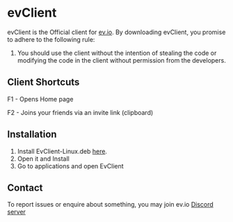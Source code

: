 # evClient
evClient is the Official client for [ev.io](https://ev.io). By downloading evClient, you promise to adhere to the following rule:

1. You should use the client without the intention of stealing the code or modifying the code in the client without permission from the developers.

## Client Shortcuts

F1 - Opens Home page

F2 - Joins your friends via an invite link (clipboard)

## Installation

1. Install EvClient-Linux.deb [here](https://github.com/PoweredByWard/EvLinux/releases/latest/download/EvClient-Linux.deb).
2. Open it and Install
3. Go to applications and open EvClient

## Contact

To report issues or enquire about something, you may join ev.io [Discord server](https://discord.com/invite/PsqyKjDKBZ)
